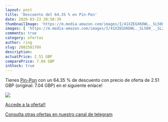```yaml
---
layout: post
title: 'Descuento del 64.35 % en Pin-Pon'
date: 2020-03-23 20:50:39
thumbnailImage: 'https://m.media-amazon.com/images/I/41XZEGXKDWL._SL500_._SL200_.jpg'
images: [ 'https://m.media-amazon.com/images/I/41XZEGXKDWL._SL500_._SL200_.jpg' ]
comments: true
category: ofertas
author: ring
slug: 288258170X
description:
actualPrice: 2.51 GBP
comparePrice: 7.04 GBP
inStock: true
---
```


Tienes [Pin-Pon](https://www.amazon.com/dp/288258170X/?tag=redken08-20) con un 64.35 % de descuento con precio de oferta de 2.51 GBP (original: 7.04 GBP) en el siguiente enlace!

[![](https://m.media-amazon.com/images/I/41XZEGXKDWL._SL500_._SL200_.jpg)](https://www.amazon.com/dp/288258170X/?tag=redken08-20)

[Accede a la oferta!!](https://www.amazon.com/dp/288258170X/?tag=redken08-20)

[Consulta otras ofertas en nuestro canal de telegram](https://t.me/s/ofertas25)
